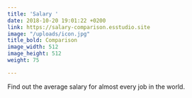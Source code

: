 ```yaml
---
title: 'Salary '
date: 2018-10-20 19:01:22 +0200
link: https://salary-comparison.esstudio.site
image: "/uploads/icon.jpg"
title_bold: Comparison
image_width: 512
image_height: 512
weight: 75

---
```

Find out the average salary for almost every job in the world. 